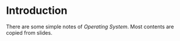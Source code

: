# Introduction

There are some simple notes of *Operating System*. Most contents are copied from slides.
